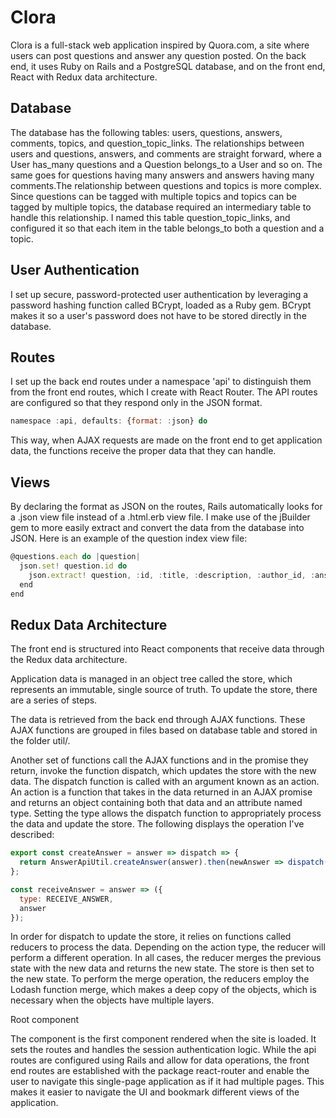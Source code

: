 # Clora

Clora is a full-stack web application inspired by Quora.com, a site where users can post questions and answer any question posted. On the back end, it uses Ruby on Rails and a PostgreSQL database, and on the front end, React with Redux data architecture.

## Database

The database has the following tables: users, questions, answers, comments, topics, and question_topic_links. The relationships between users and questions, answers, and comments are straight forward, where a User has_many questions and a Question belongs_to a User and so on. The same goes for questions having many answers and answers having many comments.The relationship between questions and topics is more complex. Since questions can be tagged with multiple topics and topics can be tagged by multiple topics, the database required an intermediary table to handle this relationship. I named this table question_topic_links, and configured it so that each item in the table belongs_to both a question and a topic.

## User Authentication

I set up secure, password-protected user authentication by leveraging a password hashing function called BCrypt, loaded as a Ruby gem. BCrypt makes it so a user's password does not have to be stored directly in the database.

## Routes

I set up the back end routes under a namespace 'api' to distinguish them from the front end routes, which I create with React Router. The API routes are configured so that they respond only in the JSON format.

```javascript
namespace :api, defaults: {format: :json} do
```

This way, when AJAX requests are made on the front end to get application data, the functions receive the proper data that they can handle.

## Views

By declaring the format as JSON on the routes, Rails automatically looks for a .json view file instead of a .html.erb view file. I make use of the jBuilder gem to more easily extract and convert the data from the database into JSON. Here is an example of the question index view file:

```javascript
@questions.each do |question|
  json.set! question.id do
    json.extract! question, :id, :title, :description, :author_id, :answers, :topics
  end
end
```


## Redux Data Architecture

The front end is structured into React components that receive data through the Redux data architecture.

Application data is managed in an object tree called the store, which represents an immutable, single source of truth. To update the store, there are a series of steps.

The data is retrieved from the back end through AJAX functions. These AJAX functions are grouped in files based on database table and stored in the folder util/.

Another set of functions call the AJAX functions and in the promise they return, invoke the function dispatch, which updates the store with the new data. The dispatch function is called with an argument known as an action. An action is a function that takes in the data returned in an AJAX promise and returns an object containing both that data and an attribute named type. Setting the type allows the dispatch function to appropriately process the data and update the store. The following displays the operation I've described:

```javascript
export const createAnswer = answer => dispatch => {
  return AnswerApiUtil.createAnswer(answer).then(newAnswer => dispatch(receiveAnswer(newAnswer)));
};

const receiveAnswer = answer => ({
  type: RECEIVE_ANSWER,
  answer
});
```

In order for dispatch to update the store, it relies on functions called reducers to process the data. Depending on the action type, the reducer will perform a different operation. In all cases, the reducer merges the previous state with the new data and returns the new state. The store is then set to the new state. To perform the merge operation, the reducers employ the Lodash function merge, which makes a deep copy of the objects, which is necessary when the objects have multiple layers.

Root component

The <Root> component is the first component rendered when the site is loaded. It sets the routes and handles the session authentication logic. While the api routes are configured using Rails and allow for data operations, the front end routes are established with the package react-router and enable the user to navigate this single-page application as if it had multiple pages. This makes it easier to navigate the UI and bookmark different views of the application.
